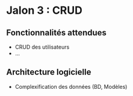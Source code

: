 # Jalon 3 : CRUD

## Fonctionnalités attendues

- CRUD des utilisateurs
- ...

## Architecture logicielle

- Complexification des données (BD, Modèles)
